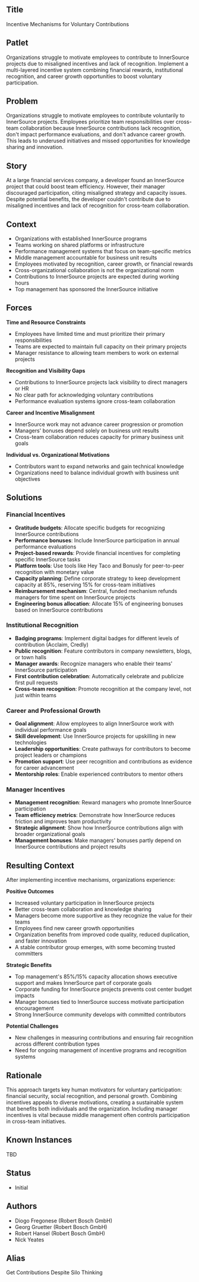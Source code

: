 ## Title

Incentive Mechanisms for Voluntary Contributions

## Patlet

Organizations struggle to motivate employees to contribute to InnerSource projects due to misaligned incentives and lack of recognition. Implement a multi-layered incentive system combining financial rewards, institutional recognition, and career growth opportunities to boost voluntary participation.

## Problem

Organizations struggle to motivate employees to contribute voluntarily to InnerSource projects. Employees prioritize team responsibilities over cross-team collaboration because InnerSource contributions lack recognition, don't impact performance evaluations, and don't advance career growth. This leads to underused initiatives and missed opportunities for knowledge sharing and innovation.

## Story

At a large financial services company, a developer found an InnerSource project that could boost team efficiency. However, their manager discouraged participation, citing misaligned strategy and capacity issues. Despite potential benefits, the developer couldn't contribute due to misaligned incentives and lack of recognition for cross-team collaboration.

## Context

- Organizations with established InnerSource programs
- Teams working on shared platforms or infrastructure
- Performance management systems that focus on team-specific metrics
- Middle management accountable for business unit results
- Employees motivated by recognition, career growth, or financial rewards
- Cross-organizational collaboration is not the organizational norm
- Contributions to InnerSource projects are expected during working hours
- Top management has sponsored the InnerSource initiative

## Forces

**Time and Resource Constraints**

- Employees have limited time and must prioritize their primary responsibilities
- Teams are expected to maintain full capacity on their primary projects
- Manager resistance to allowing team members to work on external projects

**Recognition and Visibility Gaps**

- Contributions to InnerSource projects lack visibility to direct managers or HR
- No clear path for acknowledging voluntary contributions
- Performance evaluation systems ignore cross-team collaboration

**Career and Incentive Misalignment**

- InnerSource work may not advance career progression or promotion
- Managers' bonuses depend solely on business unit results
- Cross-team collaboration reduces capacity for primary business unit goals

**Individual vs. Organizational Motivations**

- Contributors want to expand networks and gain technical knowledge
- Organizations need to balance individual growth with business unit objectives

## Solutions

### Financial Incentives

- **Gratitude budgets**: Allocate specific budgets for recognizing InnerSource contributions
- **Performance bonuses**: Include InnerSource participation in annual performance evaluations
- **Project-based rewards**: Provide financial incentives for completing specific InnerSource tasks
- **Platform tools**: Use tools like Hey Taco and Bonusly for peer-to-peer recognition with monetary value
- **Capacity planning**: Define corporate strategy to keep development capacity at 85%, reserving 15% for cross-team initiatives
- **Reimbursement mechanism**: Central, funded mechanism refunds managers for time spent on InnerSource projects
- **Engineering bonus allocation**: Allocate 15% of engineering bonuses based on InnerSource contributions

### Institutional Recognition

- **Badging programs**: Implement digital badges for different levels of contribution (Acclaim, Credly)
- **Public recognition**: Feature contributors in company newsletters, blogs, or town halls
- **Manager awards**: Recognize managers who enable their teams' InnerSource participation
- **First contribution celebration**: Automatically celebrate and publicize first pull requests
- **Cross-team recognition**: Promote recognition at the company level, not just within teams

### Career and Professional Growth

- **Goal alignment**: Allow employees to align InnerSource work with individual performance goals
- **Skill development**: Use InnerSource projects for upskilling in new technologies
- **Leadership opportunities**: Create pathways for contributors to become project leaders or champions
- **Promotion support**: Use peer recognition and contributions as evidence for career advancement
- **Mentorship roles**: Enable experienced contributors to mentor others

### Manager Incentives

- **Management recognition**: Reward managers who promote InnerSource participation
- **Team efficiency metrics**: Demonstrate how InnerSource reduces friction and improves team productivity
- **Strategic alignment**: Show how InnerSource contributions align with broader organizational goals
- **Management bonuses**: Make managers' bonuses partly depend on InnerSource contributions and project results

## Resulting Context

After implementing incentive mechanisms, organizations experience:

**Positive Outcomes**

- Increased voluntary participation in InnerSource projects
- Better cross-team collaboration and knowledge sharing
- Managers become more supportive as they recognize the value for their teams
- Employees find new career growth opportunities
- Organization benefits from improved code quality, reduced duplication, and faster innovation
- A stable contributor group emerges, with some becoming trusted committers

**Strategic Benefits**

- Top management's 85%/15% capacity allocation shows executive support and makes InnerSource part of corporate goals
- Corporate funding for InnerSource projects prevents cost center budget impacts
- Manager bonuses tied to InnerSource success motivate participation encouragement
- Strong InnerSource community develops with committed contributors

**Potential Challenges**

- New challenges in measuring contributions and ensuring fair recognition across different contribution types
- Need for ongoing management of incentive programs and recognition systems

## Rationale

This approach targets key human motivators for voluntary participation: financial security, social recognition, and personal growth. Combining incentives appeals to diverse motivations, creating a sustainable system that benefits both individuals and the organization. Including manager incentives is vital because middle management often controls participation in cross-team initiatives.

## Known Instances

TBD

## Status

* Initial

## Authors

* Diogo Fregonese (Robert Bosch GmbH)
* Georg Gruetter (Robert Bosch GmbH)
* Robert Hansel (Robert Bosch GmbH)
* Nick Yeates

## Alias

Get Contributions Despite Silo Thinking
